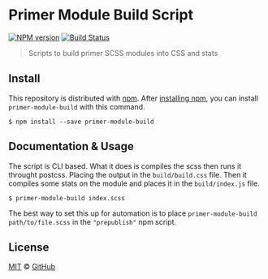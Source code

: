 # Primer Module Build Script

[![NPM version](http://img.shields.io/npm/v/primer-module-build.svg)](https://www.npmjs.org/package/primer-module-build)
[![Build Status](https://travis-ci.org/primer/primer-module-build.svg?branch=master)](https://travis-ci.org/primer/primer-module-build)

> Scripts to build primer SCSS modules into CSS and stats

## Install

This repository is distributed with [npm][npm]. After [installing npm][install-npm], you can install `primer-module-build` with this command.

```
$ npm install --save primer-module-build
```

## Documentation & Usage

The script is CLI based. What it does is compiles the scss then runs it throught postcss. Placing the output in the `build/build.css` file. Then it compiles some stats on the module and places it in the `build/index.js` file.

```
$ primer-module-build index.scss
```

The best way to set this up for automation is to place `primer-module-build path/to/file.scss` in the `"prepublish"` npm script.

## License

[MIT](./LICENSE) &copy; [GitHub](https://github.com/)

[primer-css]: https://github.com/primer/primer
[docs]: http://primercss.io/
[npm]: https://www.npmjs.com/
[install-npm]: https://docs.npmjs.com/getting-started/installing-node
[sass]: http://sass-lang.com/
